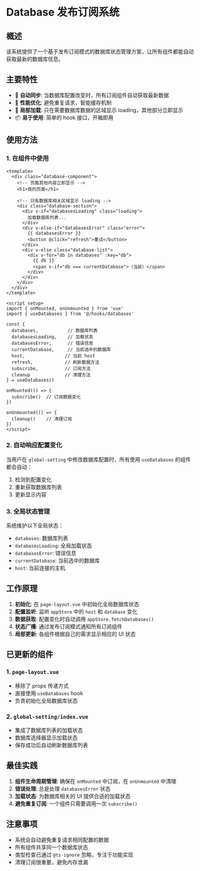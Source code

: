 # Database 发布订阅系统

## 概述

该系统提供了一个基于发布订阅模式的数据库状态管理方案，让所有组件都能自动获取最新的数据库信息。

## 主要特性

- 🔄 **自动同步**: 当数据库配置改变时，所有订阅组件自动获取最新数据
- 🚀 **性能优化**: 避免重复请求，智能缓存机制
- 🎯 **局部加载**: 只在需要数据库数据的区域显示 loading，其他部分立即显示
- 📦 **易于使用**: 简单的 hook 接口，开箱即用

## 使用方法

### 1. 在组件中使用

```vue
<template>
  <div class="database-component">
    <!-- 页面其他内容立即显示 -->
    <h1>我的页面</h1>
    
    <!-- 只有数据库相关区域显示 loading -->
    <div class="database-section">
      <div v-if="databasesLoading" class="loading">
        加载数据库列表...
      </div>
      <div v-else-if="databasesError" class="error">
        {{ databasesError }}
        <button @click="refresh">重试</button>
      </div>
      <div v-else class="database-list">
        <div v-for="db in databases" :key="db">
          {{ db }}
          <span v-if="db === currentDatabase">（当前）</span>
        </div>
      </div>
    </div>
  </div>
</template>

<script setup>
import { onMounted, onUnmounted } from 'vue'
import { useDatabases } from '@/hooks/databases'

const { 
  databases,           // 数据库列表
  databasesLoading,    // 加载状态
  databasesError,      // 错误信息
  currentDatabase,     // 当前选中的数据库
  host,               // 当前 host
  refresh,            // 刷新数据方法
  subscribe,          // 订阅方法
  cleanup             // 清理方法
} = useDatabases()

onMounted(() => {
  subscribe()  // 订阅数据变化
})

onUnmounted(() => {
  cleanup()    // 清理订阅
})
</script>
```

### 2. 自动响应配置变化

当用户在 `global-setting` 中修改数据库配置时，所有使用 `useDatabases` 的组件都会自动：

1. 检测到配置变化
2. 重新获取数据库列表
3. 更新显示内容

### 3. 全局状态管理

系统维护以下全局状态：

- `databases`: 数据库列表
- `databasesLoading`: 全局加载状态
- `databasesError`: 错误信息
- `currentDatabase`: 当前选中的数据库
- `host`: 当前连接的主机

## 工作原理

1. **初始化**: 在 `page-layout.vue` 中初始化全局数据库状态
2. **配置监听**: 监听 `appStore` 中的 `host` 和 `database` 变化
3. **数据获取**: 配置变化时自动调用 `appStore.fetchDatabases()`
4. **状态广播**: 通过发布订阅模式通知所有订阅组件
5. **局部更新**: 各组件根据自己的需求显示相应的 UI 状态

## 已更新的组件

### 1. `page-layout.vue`
- 移除了 props 传递方式
- 直接使用 `useDatabases` hook
- 负责初始化全局数据库状态

### 2. `global-setting/index.vue`
- 集成了数据库列表的加载状态
- 数据库选择器显示加载状态
- 保存成功后自动刷新数据库列表

## 最佳实践

1. **组件生命周期管理**: 确保在 `onMounted` 中订阅，在 `onUnmounted` 中清理
2. **错误处理**: 总是处理 `databasesError` 状态
3. **加载状态**: 为数据库相关的 UI 提供合适的加载状态
4. **避免重复订阅**: 一个组件只需要调用一次 `subscribe()`

## 注意事项

- 系统会自动避免重复请求相同配置的数据
- 所有组件共享同一个数据库状态
- 类型检查已通过 `@ts-ignore` 忽略，专注于功能实现
- 清理订阅很重要，避免内存泄漏
